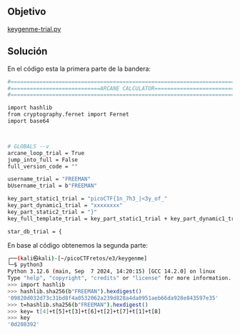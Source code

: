## Objetivo
[keygenme-trial.py](https://mercury.picoctf.net/static/fb75b48f9214cf992a2199b5785564e7/keygenme-trial.py)

## Solución
En el código esta la primera parte de la bandera:
```bash
#============================================================================#
#============================ARCANE CALCULATOR===============================#
#============================================================================#

import hashlib
from cryptography.fernet import Fernet
import base64



# GLOBALS --v
arcane_loop_trial = True
jump_into_full = False
full_version_code = ""

username_trial = "FREEMAN"
bUsername_trial = b"FREEMAN"

key_part_static1_trial = "picoCTF{1n_7h3_|<3y_of_"
key_part_dynamic1_trial = "xxxxxxxx"
key_part_static2_trial = "}"
key_full_template_trial = key_part_static1_trial + key_part_dynamic1_trial + key_part_static2_trial

star_db_trial = {
```

En base al código obtenemos la segunda parte:
```bash
┌──(kali㉿kali)-[~/picoCTFretos/e3/keygenme]
└─$ python3
Python 3.12.6 (main, Sep  7 2024, 14:20:15) [GCC 14.2.0] on linux
Type "help", "copyright", "credits" or "license" for more information.
>>> import hashlib
>>> hashlib.sha256(b"FREEMAN").hexdigest()
'09820d032d73c31bd8f4a0532062a239d828a4da0951aeb66da928e843597e35'
>>> t=hashlib.sha256(b"FREEMAN").hexdigest()
>>> key= t[4]+t[5]+t[3]+t[6]+t[2]+t[7]+t[1]+t[8]
>>> key
'0d208392'

